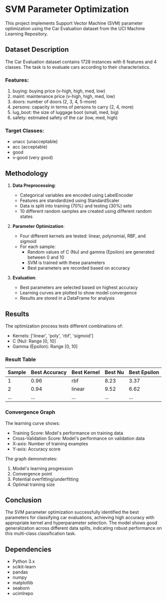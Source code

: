 # SVM Parameter Optimization

This project implements Support Vector Machine (SVM) parameter optimization using the Car Evaluation dataset from the UCI Machine Learning Repository.

## Dataset Description
The Car Evaluation dataset contains 1728 instances with 6 features and 4 classes. The task is to evaluate cars according to their characteristics.

### Features:
1. buying: buying price (v-high, high, med, low)
2. maint: maintenance price (v-high, high, med, low)
3. doors: number of doors (2, 3, 4, 5-more)
4. persons: capacity in terms of persons to carry (2, 4, more)
5. lug_boot: the size of luggage boot (small, med, big)
6. safety: estimated safety of the car (low, med, high)

### Target Classes:
- unacc (unacceptable)
- acc (acceptable)
- good
- v-good (very good)

## Methodology

1. **Data Preprocessing**:
   - Categorical variables are encoded using LabelEncoder
   - Features are standardized using StandardScaler
   - Data is split into training (70%) and testing (30%) sets
   - 10 different random samples are created using different random states

2. **Parameter Optimization**:
   - Four different kernels are tested: linear, polynomial, RBF, and sigmoid
   - For each sample:
     - Random values of C (Nu) and gamma (Epsilon) are generated between 0 and 10
     - SVM is trained with these parameters
     - Best parameters are recorded based on accuracy

3. **Evaluation**:
   - Best parameters are selected based on highest accuracy
   - Learning curves are plotted to show model convergence
   - Results are stored in a DataFrame for analysis

## Results

The optimization process tests different combinations of:
- Kernels: ['linear', 'poly', 'rbf', 'sigmoid']
- C (Nu): Range [0, 10]
- Gamma (Epsilon): Range [0, 10]

### Result Table
| Sample | Best Accuracy | Best Kernel | Best Nu | Best Epsilon |
|--------|--------------|-------------|---------|--------------|
| 1      | 0.96         | rbf         | 8.23    | 3.37         |
| 2      | 0.94         | linear      | 9.52    | 6.62         |
| ...    | ...          | ...         | ...     | ...          |

### Convergence Graph
The learning curve shows:
- Training Score: Model's performance on training data
- Cross-Validation Score: Model's performance on validation data
- X-axis: Number of training examples
- Y-axis: Accuracy score

The graph demonstrates:
1. Model's learning progression
2. Convergence point
3. Potential overfitting/underfitting
4. Optimal training size

## Conclusion
The SVM parameter optimization successfully identified the best parameters for classifying car evaluations, achieving high accuracy with appropriate kernel and hyperparameter selection. The model shows good generalization across different data splits, indicating robust performance on this multi-class classification task.

## Dependencies
- Python 3.x
- scikit-learn
- pandas
- numpy
- matplotlib
- seaborn
- ucimlrepo